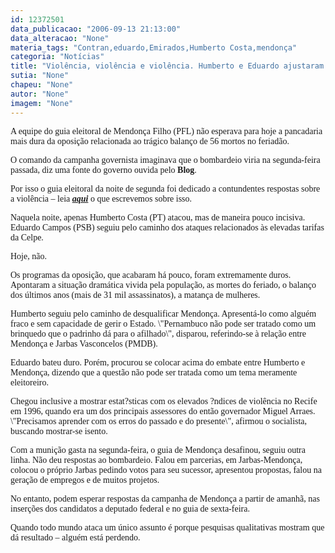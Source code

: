 ```yaml
---
id: 12372501
data_publicacao: "2006-09-13 21:13:00"
data_alteracao: "None"
materia_tags: "Contran,eduardo,Emirados,Humberto Costa,mendonça"
categoria: "Notícias"
title: "Violência, violência e violência. Humberto e Eduardo ajustaram a mira contra Mendonça"
sutia: "None"
chapeu: "None"
autor: "None"
imagem: "None"
---
```

<p><P><FONT face=Verdana>A equipe do guia eleitoral de Mendonça Filho (PFL) não esperava para hoje a pancadaria mais dura da oposição relacionada ao trágico balanço de 56 mortos no feriadão.</FONT></P></p>
<p><P><FONT face=Verdana>O comando da campanha governista imaginava que o bombardeio viria na segunda-feira passada, diz uma fonte&nbsp;do governo&nbsp;ouvida pelo <STRONG>Blog</STRONG>. </FONT></P></p>
<p><P><FONT face=Verdana>Por isso o guia eleitoral da noite de segunda foi dedicado a contundentes respostas sobre a violência – leia <STRONG><EM><A href=\"https://jc3.uol.com.br/blogs/jc/2006/09/11/index.php\" target=_blank>aqui</A></EM></STRONG> o que escrevemos sobre isso.</FONT></P></p>
<p><P><FONT face=Verdana>Naquela noite, apenas Humberto Costa (PT) atacou, mas de maneira pouco incisiva. Eduardo Campos (PSB) seguiu pelo caminho dos ataques relacionados às elevadas tarifas da Celpe.</FONT></P></p>
<p><P><FONT face=Verdana>Hoje, não. </FONT></P></p>
<p><P><FONT face=Verdana>Os programas da oposição, que acabaram há pouco, foram extremamente duros. Apontaram a situação dramática vivida pela população, as mortes do feriado, o balanço dos últimos anos (mais de 31 mil assassinatos), a matança de mulheres.</FONT></P></p>
<p><P><FONT face=Verdana>Humberto seguiu pelo caminho de desqualificar Mendonça. Apresentá-lo como alguém fraco e sem capacidade de gerir o Estado. \"Pernambuco não pode ser tratado como um brinquedo que o padrinho dá para o afilhado\", disparou, referindo-se à relação entre Mendonça e Jarbas Vasconcelos (PMDB).</FONT></P></p>
<p><P><FONT face=Verdana>Eduardo bateu duro. Porém, procurou se colocar acima do embate entre Humberto e Mendonça, dizendo que a questão não pode ser tratada como um tema meramente eleitoreiro.</FONT></P></p>
<p><P><FONT face=Verdana>Chegou inclusive a mostrar estat?sticas com os elevados ?ndices de violência no Recife em 1996, quando era um dos principais assessores do então governador Miguel Arraes. \"Precisamos aprender com os erros do passado e do presente\", afirmou o socialista, buscando mostrar-se isento.</FONT></P></p>
<p><P><FONT face=Verdana>Com a munição gasta na segunda-feira, o guia de Mendonça desafinou, seguiu outra linha. Não deu respostas ao bombardeio. Falou em parcerias, em Jarbas-Mendonça, colocou o próprio Jarbas pedindo votos para seu sucessor, apresentou propostas, falou na geração de empregos e de muitos projetos.</FONT></P></p>
<p><P><FONT face=Verdana>No entanto, podem esperar respostas da campanha de Mendonça a partir de amanhã, nas inserções dos candidatos a deputado federal e no guia de sexta-feira.</FONT></P></p>
<p><P><FONT face=Verdana>Quando todo mundo ataca um único assunto é porque pesquisas&nbsp;qualitativas mostram que dá resultado – alguém está perdendo.</FONT></P> </p>
